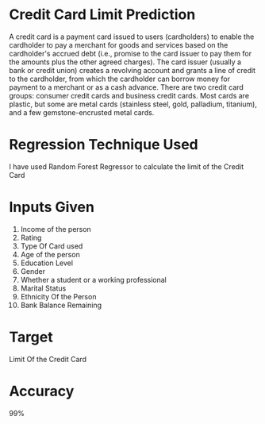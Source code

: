 # Credit Card Limit Prediction 
A credit card is a payment card issued to users (cardholders) to enable the cardholder to pay a merchant for goods and services based on the cardholder's accrued debt (i.e., promise to the card issuer to pay them for the amounts plus the other agreed charges). The card issuer (usually a bank or credit union) creates a revolving account and grants a line of credit to the cardholder, from which the cardholder can borrow money for payment to a merchant or as a cash advance. There are two credit card groups: consumer credit cards and business credit cards. Most cards are plastic, but some are metal cards (stainless steel, gold, palladium, titanium), and a few gemstone-encrusted metal cards.
# Regression Technique Used
I have used Random Forest Regressor to calculate the limit of the Credit Card
# Inputs Given
1) Income of the person
2) Rating
3) Type Of Card used
4) Age of the person
5) Education Level
6) Gender
7) Whether a student or a working professional
8) Marital Status
9) Ethnicity Of the Person
10) Bank Balance Remaining
# Target
Limit Of the Credit Card
# Accuracy
99%
